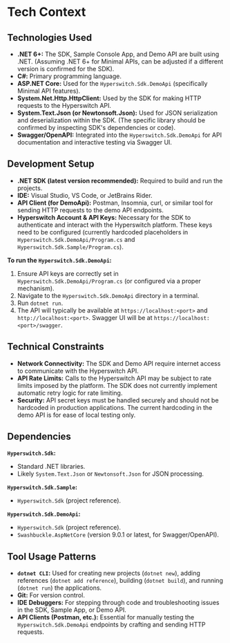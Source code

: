 # Tech Context

## Technologies Used

*   **.NET 6+:** The SDK, Sample Console App, and Demo API are built using .NET. (Assuming .NET 6+ for Minimal APIs, can be adjusted if a different version is confirmed for the SDK).
*   **C#:** Primary programming language.
*   **ASP.NET Core:** Used for the `Hyperswitch.Sdk.DemoApi` (specifically Minimal API features).
*   **System.Net.Http.HttpClient:** Used by the SDK for making HTTP requests to the Hyperswitch API.
*   **System.Text.Json (or Newtonsoft.Json):** Used for JSON serialization and deserialization within the SDK. (The specific library should be confirmed by inspecting SDK's dependencies or code).
*   **Swagger/OpenAPI:** Integrated into the `Hyperswitch.Sdk.DemoApi` for API documentation and interactive testing via Swagger UI.

## Development Setup

*   **.NET SDK (latest version recommended):** Required to build and run the projects.
*   **IDE:** Visual Studio, VS Code, or JetBrains Rider.
*   **API Client (for DemoApi):** Postman, Insomnia, curl, or similar tool for sending HTTP requests to the demo API endpoints.
*   **Hyperswitch Account & API Keys:** Necessary for the SDK to authenticate and interact with the Hyperswitch platform. These keys need to be configured (currently hardcoded placeholders in `Hyperswitch.Sdk.DemoApi/Program.cs` and `Hyperswitch.Sdk.Sample/Program.cs`).

**To run the `Hyperswitch.Sdk.DemoApi`:**
1.  Ensure API keys are correctly set in `Hyperswitch.Sdk.DemoApi/Program.cs` (or configured via a proper mechanism).
2.  Navigate to the `Hyperswitch.Sdk.DemoApi` directory in a terminal.
3.  Run `dotnet run`.
4.  The API will typically be available at `https://localhost:<port>` and `http://localhost:<port>`. Swagger UI will be at `https://localhost:<port>/swagger`.

## Technical Constraints

*   **Network Connectivity:** The SDK and Demo API require internet access to communicate with the Hyperswitch API.
*   **API Rate Limits:** Calls to the Hyperswitch API may be subject to rate limits imposed by the platform. The SDK does not currently implement automatic retry logic for rate limiting.
*   **Security:** API secret keys must be handled securely and should not be hardcoded in production applications. The current hardcoding in the demo API is for ease of local testing only.

## Dependencies

**`Hyperswitch.Sdk`:**
*   Standard .NET libraries.
*   Likely `System.Text.Json` or `Newtonsoft.Json` for JSON processing.

**`Hyperswitch.Sdk.Sample`:**
*   `Hyperswitch.Sdk` (project reference).

**`Hyperswitch.Sdk.DemoApi`:**
*   `Hyperswitch.Sdk` (project reference).
*   `Swashbuckle.AspNetCore` (version 9.0.1 or latest, for Swagger/OpenAPI).

## Tool Usage Patterns

*   **`dotnet CLI`:** Used for creating new projects (`dotnet new`), adding references (`dotnet add reference`), building (`dotnet build`), and running (`dotnet run`) the applications.
*   **Git:** For version control.
*   **IDE Debuggers:** For stepping through code and troubleshooting issues in the SDK, Sample App, or Demo API.
*   **API Clients (Postman, etc.):** Essential for manually testing the `Hyperswitch.Sdk.DemoApi` endpoints by crafting and sending HTTP requests.
